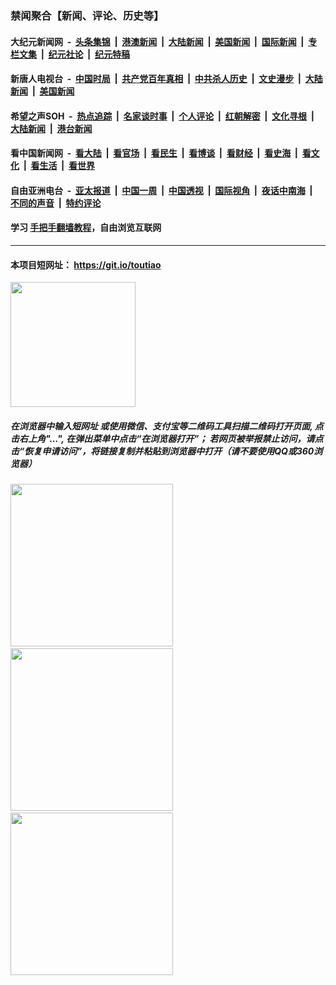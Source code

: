 ### 禁闻聚合【新闻、评论、历史等】

#### 大纪元新闻网 &nbsp;-&nbsp; [头条集锦](indexes/E头条集锦.md?t=03182331) &nbsp;|&nbsp; [港澳新闻](indexes/E港澳新闻.md?t=03182331)  &nbsp;|&nbsp; [大陆新闻](indexes/E大陆新闻.md?t=03182331) &nbsp;|&nbsp; [美国新闻](indexes/E美国新闻.md?t=03182331) &nbsp;|&nbsp; [国际新闻](indexes/E国际新闻.md?t=03182331) &nbsp;|&nbsp; [专栏文集](indexes/E专栏文集.md?t=03182331) &nbsp;|&nbsp; [纪元社论](indexes/E纪元社论.md?t=03182331) &nbsp;|&nbsp; [纪元特稿](indexes/E纪元特稿.md?t=03182331) 

#### 新唐人电视台 &nbsp;-&nbsp; [中国时局](indexes/N中国时局.md?t=03182331) &nbsp;|&nbsp; [共产党百年真相](indexes/N共产党百年真相.md?t=03182331) &nbsp;|&nbsp; [中共杀人历史](indexes/N中共杀人历史.md?t=03182331) &nbsp;|&nbsp; [文史漫步](indexes/N文史漫步.md?t=03182331) &nbsp;|&nbsp; [大陆新闻](indexes/N大陆新闻.md?t=03182331) &nbsp;|&nbsp; [美国新闻](indexes/N美国新闻.md?t=03182331)

#### 希望之声SOH &nbsp;-&nbsp; [热点追踪](indexes/H热点追踪.md?t=03182331) &nbsp;|&nbsp; [名家谈时事](indexes/H名家谈时事.md?t=03182331) &nbsp;|&nbsp; [个人评论](indexes/H个人评论.md?t=03182331)  &nbsp;|&nbsp; [红朝解密](indexes/H红朝解密.md?t=03182331) &nbsp;|&nbsp; [文化寻根](indexes/H文化寻根.md?t=03182331) &nbsp;|&nbsp; [大陆新闻](indexes/H大陆新闻.md?t=03182331) &nbsp;|&nbsp; [港台新闻](indexes/H港台新闻.md?t=03182331)

#### 看中国新闻网 &nbsp;-&nbsp; [看大陆](indexes/S看大陆.md?t=03182331) &nbsp;|&nbsp; [看官场](indexes/S看官场.md?t=03182331) &nbsp;|&nbsp; [看民生](indexes/S看民生.md?t=03182331)  &nbsp;|&nbsp; [看博谈](indexes/S看博谈.md?t=03182331) &nbsp;|&nbsp; [看财经](indexes/S看财经.md?t=03182331) &nbsp;|&nbsp; [看史海](indexes/S看史海.md?t=03182331) &nbsp;|&nbsp; [看文化](indexes/S看文化.md?t=03182331) &nbsp;|&nbsp; [看生活](indexes/S看生活.md?t=03182331) &nbsp;|&nbsp; [看世界](indexes/S看世界.md?t=03182331)

#### 自由亚洲电台 &nbsp;-&nbsp; [亚太报道](indexes/R亚太报道.md?t=03182331) &nbsp;|&nbsp; [中国一周](indexes/R中国一周.md?t=03182331) &nbsp;|&nbsp; [中国透视](indexes/R中国透视.md?t=03182331)  &nbsp;|&nbsp; [国际视角](indexes/R国际视角.md?t=03182331) &nbsp;|&nbsp; [夜话中南海](indexes/R夜话中南海.md?t=03182331) &nbsp;|&nbsp; [不同的声音](indexes/R不同的声音.md?t=03182331) &nbsp;|&nbsp; [特约评论](indexes/R特约评论.md?t=03182331)

#### 学习 [手把手翻墙教程](https://github.com/gfw-breaker/guides/wiki)，自由浏览互联网

----

#### 本项目短网址： https://git.io/toutiao
<img src="https://raw.githubusercontent.com/gfw-breaker/banned-news/master/scripts/img/qr.png" width="200px"/>  

##### 在浏览器中输入短网址 或使用微信、支付宝等二维码工具扫描二维码打开页面, 点击右上角"...", 在弹出菜单中点击“在浏览器打开”； 若网页被举报禁止访问，请点击“恢复申请访问”，将链接复制并粘贴到浏览器中打开（请不要使用QQ或360浏览器）

<img src="https://raw.githubusercontent.com/gfw-breaker/banned-news/master/scripts/img/1.png" width="260px"/> &nbsp; <img src="https://raw.githubusercontent.com/gfw-breaker/banned-news/master/scripts/img/2.png" width="260px"/> &nbsp; <img src="https://raw.githubusercontent.com/gfw-breaker/banned-news/master/scripts/img/3.png" width="260px"/>
